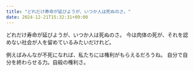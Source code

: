 ```yaml
---
title: "どれだけ寿命が延びようが、いつか人は死ぬのさ。"
date: 2024-12-21T15:32:31+09:00
---
```

どれだけ寿命が延びようが、いつか人は死ぬのさ。
今は肉体の死が、それを認めない社会が人を留めているみたいだけれど。

例えばみんなが不死になれば、私たちには権利がもらえるだろうね。
自分で自分を終わらせる力。自殺の権利さ。
